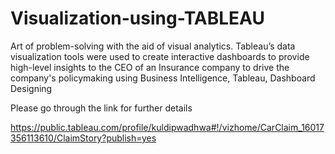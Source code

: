 # Visualization-using-TABLEAU
Art of problem-solving with the aid of visual analytics. Tableau’s data visualization tools were used to create interactive dashboards to provide high-level insights to the CEO of an Insurance company to drive the company's policymaking using Business Intelligence, Tableau, Dashboard Designing

Please go through the link for further details 

https://public.tableau.com/profile/kuldipwadhwa#!/vizhome/CarClaim_16017356113610/ClaimStory?publish=yes
